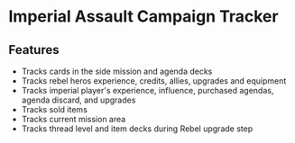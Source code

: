 # Imperial Assault Campaign Tracker

## Features

- Tracks cards in the side mission and agenda decks
- Tracks rebel heros experience, credits, allies, upgrades and equipment
- Tracks imperial player's experience, influence, purchased agendas, agenda discard, and upgrades
- Tracks sold items
- Tracks current mission area
- Tracks thread level and item decks during Rebel upgrade step
